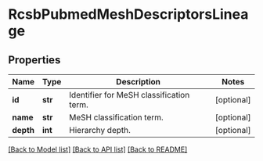 # RcsbPubmedMeshDescriptorsLineage

## Properties
Name | Type | Description | Notes
------------ | ------------- | ------------- | -------------
**id** | **str** | Identifier for MeSH classification term. | [optional] 
**name** | **str** | MeSH classification term. | [optional] 
**depth** | **int** | Hierarchy depth. | [optional] 

[[Back to Model list]](../README.md#documentation-for-models) [[Back to API list]](../README.md#documentation-for-api-endpoints) [[Back to README]](../README.md)


